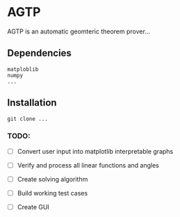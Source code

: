 # AGTP
AGTP is an automatic geomteric theorem prover...

## Dependencies
```
matploblib
numpy
...
```
## Installation
```
git clone ...
```




### TODO:
- [ ] Convert user input into matplotlib interpretable graphs
- [ ] Verify and process all linear functions and angles
- [ ] Create solving algorithm
- [ ] Build working test cases
- [ ] Create GUI

